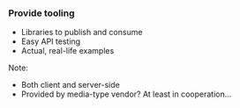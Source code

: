 ### Provide tooling

* Libraries to publish and consume
* Easy API testing
* Actual, real-life examples

Note:

* Both client and server-side
* Provided by media-type vendor? At least in cooperation...
